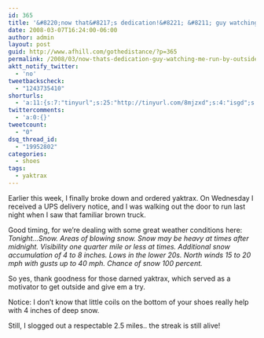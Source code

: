 ```yaml
---
id: 365
title: '&#8220;now that&#8217;s dedication!&#8221; &#8211; guy watching me run by outside'
date: 2008-03-07T16:24:00-06:00
author: admin
layout: post
guid: http://www.afhill.com/gothedistance/?p=365
permalink: /2008/03/now-thats-dedication-guy-watching-me-run-by-outside/
aktt_notify_twitter:
  - 'no'
tweetbackscheck:
  - "1243735410"
shorturls:
  - 'a:11:{s:7:"tinyurl";s:25:"http://tinyurl.com/8mjzxd";s:4:"isgd";s:17:"http://is.gd/fh0L";s:5:"bitly";s:20:"http://bit.ly/3l2PFr";s:5:"snipr";s:22:"http://snipr.com/9s00i";s:5:"snurl";s:22:"http://snurl.com/9s00i";s:7:"snipurl";s:24:"http://snipurl.com/9s00i";s:4:"trim";s:17:"http://tr.im/45dp";s:5:"adjix";s:207:"(10 Jan 2008 temporary restriction: API requires valid partnerID or partnerEmail key in request. Contact us if this affects you.) Invalid Adjix request. API documentation @ http://web.adjix.com/AdjixAPI.html";s:4:"advu";s:203:"(10 Jan 2008 temporary restriction: API requires valid partnerID or partnerEmail key in request. Contact us if this affects you.) Invalid Adjix request. API documentation @ http://web.ad.vu/AdjixAPI.html";s:4:"zima";s:19:"http://zi.ma/e172af";s:9:"permalink";s:96:"http://www.afhill.com/gothedistance/2008/03/now-thats-dedication-guy-watching-me-run-by-outside/";}'
twittercomments:
  - 'a:0:{}'
tweetcount:
  - "0"
dsq_thread_id:
  - "19952802"
categories:
  - shoes
tags:
  - yaktrax
---
```

Earlier this week, I finally broke down and ordered yaktrax. On Wednesday I received a UPS delivery notice, and I was walking out the door to run last night when I saw that familiar brown truck. 

Good timing, for we&#8217;re dealing with some great weather conditions here: _Tonight&#8230;Snow. Areas of blowing snow. Snow may be heavy at times after midnight. Visibility one quarter mile or less at times. Additional snow accumulation of 4 to 8 inches. Lows in the lower 20s. North winds 15 to 20 mph with gusts up to 40 mph. Chance of snow 100 percent._

So yes, thank goodness for those darned yaktrax, which served as a motivator to get outside and give em a try.

Notice: I don&#8217;t know that little coils on the bottom of your shoes really help with 4 inches of deep snow.

Still, I slogged out a respectable 2.5 miles.. the streak is still alive!